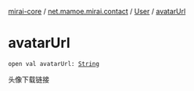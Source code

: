 [mirai-core](../../index.md) / [net.mamoe.mirai.contact](../index.md) / [User](index.md) / [avatarUrl](./avatar-url.md)

# avatarUrl

`open val avatarUrl: `[`String`](https://kotlinlang.org/api/latest/jvm/stdlib/kotlin/-string/index.html)

头像下载链接

